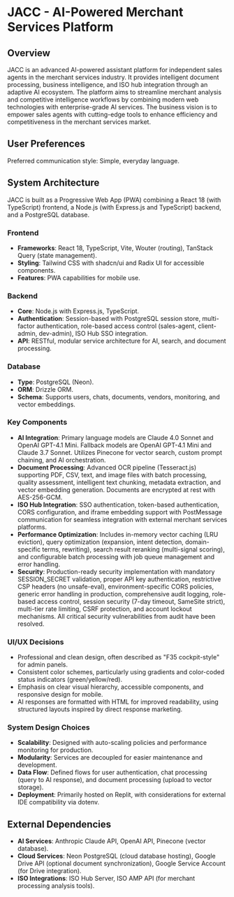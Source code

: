 # JACC - AI-Powered Merchant Services Platform

## Overview
JACC is an advanced AI-powered assistant platform for independent sales agents in the merchant services industry. It provides intelligent document processing, business intelligence, and ISO hub integration through an adaptive AI ecosystem. The platform aims to streamline merchant analysis and competitive intelligence workflows by combining modern web technologies with enterprise-grade AI services. The business vision is to empower sales agents with cutting-edge tools to enhance efficiency and competitiveness in the merchant services market.

## User Preferences
Preferred communication style: Simple, everyday language.

## System Architecture
JACC is built as a Progressive Web App (PWA) combining a React 18 (with TypeScript) frontend, a Node.js (with Express.js and TypeScript) backend, and a PostgreSQL database.

### Frontend
- **Frameworks**: React 18, TypeScript, Vite, Wouter (routing), TanStack Query (state management).
- **Styling**: Tailwind CSS with shadcn/ui and Radix UI for accessible components.
- **Features**: PWA capabilities for mobile use.

### Backend
- **Core**: Node.js with Express.js, TypeScript.
- **Authentication**: Session-based with PostgreSQL session store, multi-factor authentication, role-based access control (sales-agent, client-admin, dev-admin), ISO Hub SSO integration.
- **API**: RESTful, modular service architecture for AI, search, and document processing.

### Database
- **Type**: PostgreSQL (Neon).
- **ORM**: Drizzle ORM.
- **Schema**: Supports users, chats, documents, vendors, monitoring, and vector embeddings.

### Key Components
- **AI Integration**: Primary language models are Claude 4.0 Sonnet and OpenAI GPT-4.1 Mini. Fallback models are OpenAI GPT-4.1 Mini and Claude 3.7 Sonnet. Utilizes Pinecone for vector search, custom prompt chaining, and AI orchestration.
- **Document Processing**: Advanced OCR pipeline (Tesseract.js) supporting PDF, CSV, text, and image files with batch processing, quality assessment, intelligent text chunking, metadata extraction, and vector embedding generation. Documents are encrypted at rest with AES-256-GCM.
- **ISO Hub Integration**: SSO authentication, token-based authentication, CORS configuration, and iframe embedding support with PostMessage communication for seamless integration with external merchant services platforms.
- **Performance Optimization**: Includes in-memory vector caching (LRU eviction), query optimization (expansion, intent detection, domain-specific terms, rewriting), search result reranking (multi-signal scoring), and configurable batch processing with job queue management and error handling.
- **Security**: Production-ready security implementation with mandatory SESSION_SECRET validation, proper API key authentication, restrictive CSP headers (no unsafe-eval), environment-specific CORS policies, generic error handling in production, comprehensive audit logging, role-based access control, session security (7-day timeout, SameSite strict), multi-tier rate limiting, CSRF protection, and account lockout mechanisms. All critical security vulnerabilities from audit have been resolved.

### UI/UX Decisions
- Professional and clean design, often described as "F35 cockpit-style" for admin panels.
- Consistent color schemes, particularly using gradients and color-coded status indicators (green/yellow/red).
- Emphasis on clear visual hierarchy, accessible components, and responsive design for mobile.
- AI responses are formatted with HTML for improved readability, using structured layouts inspired by direct response marketing.

### System Design Choices
- **Scalability**: Designed with auto-scaling policies and performance monitoring for production.
- **Modularity**: Services are decoupled for easier maintenance and development.
- **Data Flow**: Defined flows for user authentication, chat processing (query to AI response), and document processing (upload to vector storage).
- **Deployment**: Primarily hosted on Replit, with considerations for external IDE compatibility via dotenv.

## External Dependencies
- **AI Services**: Anthropic Claude API, OpenAI API, Pinecone (vector database).
- **Cloud Services**: Neon PostgreSQL (cloud database hosting), Google Drive API (optional document synchronization), Google Service Account (for Drive integration).
- **ISO Integrations**: ISO Hub Server, ISO AMP API (for merchant processing analysis tools).